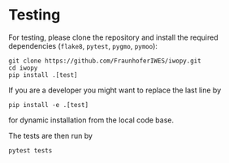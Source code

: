 # Testing

For testing, please clone the repository and install the required dependencies
(`flake8`, `pytest`, `pygmo`, `pymoo`):

```console
git clone https://github.com/FraunhoferIWES/iwopy.git
cd iwopy
pip install .[test]
```

If you are a developer you might want to replace the last line by
```console
pip install -e .[test]
```
for dynamic installation from the local code base.

The tests are then run by
```console
pytest tests
```
